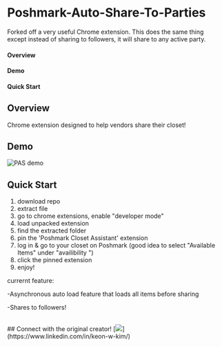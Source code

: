 # Poshmark-Auto-Share-To-Parties

Forked off a very useful Chrome extension. This does the same thing except instead of sharing to followers, it will share to any active party.

#### Overview

#### Demo

#### Quick Start

## Overview

Chrome extension designed to help vendors share their closet!

## Demo

![PAS demo](./demo.gif 'demo!')

## Quick Start
1. download repo
2. extract file
3. go to chrome extensions, enable "developer mode"
4. load unpacked extension
5. find the extracted folder
6. pin the 'Poshmark Closet Assistant' extension
7. log in & go to your closet on Poshmark (good idea to select "Available Items" under "availibility
")
8. click the pinned extension
9. enjoy!

currernt feature:

-Asynchronous auto load feature that loads all items before sharing

-Shares to followers!

<br>
## Connect with the original creator! [<img src="./linkedin.png">](https://www.linkedin.com/in/keon-w-kim/)
<br>
